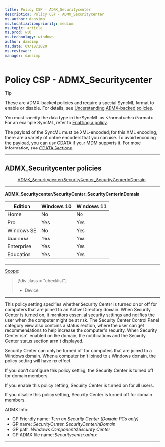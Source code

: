 ```yaml
---
title: Policy CSP - ADMX_Securitycenter
description: Policy CSP - ADMX_Securitycenter
ms.author: dansimp
ms.localizationpriority: medium
ms.topic: article
ms.prod: w10
ms.technology: windows
author: dansimp
ms.date: 09/18/2020
ms.reviewer: 
manager: dansimp
---
```


# Policy CSP - ADMX_Securitycenter
> [!TIP]
> These are ADMX-backed policies and require a special SyncML format to enable or disable. For details, see [Understanding ADMX-backed policies](./understanding-admx-backed-policies.md).
> 
> You must specify the data type in the SyncML as &lt;Format&gt;chr&lt;/Format&gt;. For an example SyncML, refer to [Enabling a policy](./understanding-admx-backed-policies.md#enabling-a-policy).
> 
> The payload of the SyncML must be XML-encoded; for this XML encoding, there are a variety of online encoders that you can use. To avoid encoding the payload, you can use CDATA if your MDM supports it. For more information, see [CDATA Sections](http://www.w3.org/TR/REC-xml/#sec-cdata-sect).

<hr/>

<!--Policies-->
## ADMX_Securitycenter policies  

<dl>
  <dd>
    <a href="#admx-securitycenter-securitycenter-securitycenterindomain">ADMX_Securitycenter/SecurityCenter_SecurityCenterInDomain</a>
  </dd>
</dl>


<hr/>

<!--Policy-->
<a href="" id="admx-securitycenter-securitycenter-securitycenterindomain"></a>**ADMX_Securitycenter/SecurityCenter_SecurityCenterInDomain**  

<!--SupportedSKUs-->

|Edition|Windows 10|Windows 11|
|--- |--- |--- |
|Home|No|No|
|Pro|Yes|Yes|
|Windows SE|No|Yes|
|Business|Yes|Yes|
|Enterprise|Yes|Yes|
|Education|Yes|Yes|

<!--/SupportedSKUs-->
<hr/>

<!--Scope-->
[Scope](./policy-configuration-service-provider.md#policy-scope):

> [!div class = "checklist"]
> * Device

<hr/>

<!--/Scope-->
<!--Description-->
This policy setting specifies whether Security Center is turned on or off for computers that are joined to an Active Directory domain. When Security Center is turned on, it monitors essential security settings and notifies the user when the computer might be at risk. The Security Center Control Panel category view also contains a status section, where the user can get recommendations to help increase the computer's security. When Security Center isn't enabled on the domain, the notifications and the Security Center status section aren't displayed. 

Security Center can only be turned off for computers that are joined to a Windows domain. When a computer isn't joined to a Windows domain, the policy setting will have no effect.

If you don't configure this policy setting, the Security Center is turned off for domain members. 

If you enable this policy setting, Security Center is turned on for all users. 

If you disable this policy setting, Security Center is turned off for domain members.


<!--/Description-->


<!--ADMXBacked-->
ADMX Info:  
-   GP Friendly name: *Turn on Security Center (Domain PCs only)*
-   GP name: *SecurityCenter_SecurityCenterInDomain*
-   GP path: *Windows Components\Security Center*
-   GP ADMX file name: *Securitycenter.admx*

<!--/ADMXBacked-->
<!--/Policy-->
<hr/>



<!--/Policies-->

